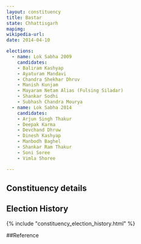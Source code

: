 ```yaml
---
layout: constituency
title: Bastar
state: Chhattisgarh
mapimg: 
wikipedia-url: 
date: 2014-04-10

elections: 
  - name: Lok Sabha 2009
    candidates: 
    - Baliram Kashyap 
    - Ayaturam Mandavi 
    - Chandra Shekhar Dhruv 
    - Manish Kunjam 
    - Mayaram Netam Alias (Fulsing Siladar) 
    - Shankar Sodhi 
    - Subhash Chandra Mourya  
  - name: Lok Sabha 2014
    candidates: 
    - Arjun Singh Thakur 
    - Deepak Karma 
    - Devchand Dhruw 
    - Dinesh Kashyap 
    - Manbodh Baghel 
    - Shankar Ram Thakur 
    - Soni Soree 
    - Vimla Shoree  

---
```


## Constituency details


## Election History
{% include "constituency_election_history.html" %}

##Reference
